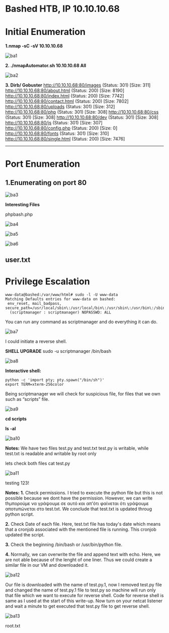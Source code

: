 # Bashed HTB, IP 10.10.10.68

# Initial Enumeration

**1.nmap -sC -sV 10.10.10.68**

![ba1](https://user-images.githubusercontent.com/15195048/93922279-8eef6800-fcc6-11ea-8fd3-d5bf09ae58f6.png)

**2. ./nmapAutomator.sh 10.10.10.68 All**

![ba2](https://user-images.githubusercontent.com/15195048/93922290-8f87fe80-fcc6-11ea-91cd-d8da4f66f349.png)

**3. Dirb/ Gobuster**
http://10.10.10.68:80/images (Status: 301) [Size: 311]
http://10.10.10.68:80/about.html (Status: 200) [Size: 8190]
http://10.10.10.68:80/index.html (Status: 200) [Size: 7742]
http://10.10.10.68:80/contact.html (Status: 200) [Size: 7802]
http://10.10.10.68:80/uploads (Status: 301) [Size: 312]
http://10.10.10.68:80/php (Status: 301) [Size: 308]
http://10.10.10.68:80/css (Status: 301) [Size: 308]
http://10.10.10.68:80/dev (Status: 301) [Size: 308]
http://10.10.10.68:80/js (Status: 301) [Size: 307]
http://10.10.10.68:80/config.php (Status: 200) [Size: 0]
http://10.10.10.68:80/fonts (Status: 301) [Size: 310]
http://10.10.10.68:80/single.html (Status: 200) [Size: 7476]

--------------------------------------------------------------------------
# Port Enumeration

## 1.Enumerating on port 80

![ba3](https://user-images.githubusercontent.com/15195048/93922293-90209500-fcc6-11ea-8352-943ec9c0ea7e.png)

**Interesting Files**

phpbash.php

![ba4](https://user-images.githubusercontent.com/15195048/93922297-90209500-fcc6-11ea-925d-c57157414321.png)

![ba5](https://user-images.githubusercontent.com/15195048/93922298-90b92b80-fcc6-11ea-98e6-b3e516f176f0.png)

![ba6](https://user-images.githubusercontent.com/15195048/93922301-90b92b80-fcc6-11ea-9114-742c6f126da0.png)


user.txt
--------------------------------------------------------------------------------------------
# Privilege Escalation

~~~~~~~~~~~~~~~~~~~~~~~~~~~~~~~~~
www-data@bashed:/var/www/html# sudo -l -U www-data
Matching Defaults entries for www-data on bashed:
 env_reset, mail_badpass, secure_path=/usr/local/sbin\:/usr/local/bin\:/usr/sbin\:/usr/bin\:/sbin\:/bin\:/snap/bin
  (scriptmanager : scriptmanager) NOPASSWD: ALL
~~~~~~~~~~~~~~~~~~~~~~~~~~~~~~~~~


You can run any command as scriptmanager and do everything it can do.

![ba7](https://user-images.githubusercontent.com/15195048/93922302-9151c200-fcc6-11ea-9e85-97024d936199.png)

I could initiate a reverse shell.

**SHELL UPGRADE**
sudo -u scriptmanager /bin/bash

![ba8](https://user-images.githubusercontent.com/15195048/93922304-91ea5880-fcc6-11ea-83a1-107bdb061c9a.png)


**Interactive shell:**

~~~~~~~~~~~~~~~~~~~~~~~~~~~~~~~~~
python -c 'import pty; pty.spawn("/bin/sh")'
export TERM=xterm-256color
~~~~~~~~~~~~~~~~~~~~~~~~~~~~~~~~~


Being scriptmanager we will check for suspicious file, for files that we own such as “scripts” file.

![ba9](https://user-images.githubusercontent.com/15195048/93922306-91ea5880-fcc6-11ea-9a86-6dd3e8c11945.png)


**cd scripts**


**ls -al**

![ba10](https://user-images.githubusercontent.com/15195048/93922307-9282ef00-fcc6-11ea-9ed7-3d6669b59396.png)


**Notes:**
We have two files test.py and test.txt
test.py is writable, while test.txt is readable and writable by root only

lets check both files
cat test.py

![ba11](https://user-images.githubusercontent.com/15195048/93922309-931b8580-fcc6-11ea-8ed9-23193383f967.png)

testing 123!

**Notes:**
**1.** Check permissions. I tried to execute the python file but this is not possible because we dont have the permission. 
However, we can write thμπορούμε να γράψουμε σε αυτό και απ'ότι φαίνεται ότι γράψουμε αποτυπώνεται στο test.txt.
We conclude that test.txt is updated throug python script.

**2.** Check Date of each file. 
Here, test.txt file has today's date which means that a cronjob associated with the mentioned file is running. This cronjob updated the script.

**3.** Check the beginning /bin/bash or /usr/bin/python file.

**4.** Normally, we can overwrite the file and append text with echo. Here, we are not able because of the lenght of one liner. Thus we could create a similar file in our VM and downloaded it.

![ba12](https://user-images.githubusercontent.com/15195048/93922313-931b8580-fcc6-11ea-9ddb-21a997146a34.png)


Our file is downloaded with the name of test.py.1, now I removed test.py file and changed the name of test.py.1 file to test.py so machine will run only that file which we want to execute for reverse shell. Code for reverse shell is same as I used at the start of this write-up.
Now turn on your netcat listener and wait a minute to get executed that test.py file to get reverse shell.
 
![ba13](https://user-images.githubusercontent.com/15195048/93922316-94e54900-fcc6-11ea-990d-81deb053dca9.png)

root.txt
